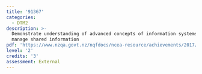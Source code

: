 ```yaml
---
title: '91367'
categories:
  - DTM2
description: >-
  Demonstrate understanding of advanced concepts of information systems used to
  manage shared information
pdf: 'https://www.nzqa.govt.nz/nqfdocs/ncea-resource/achievements/2017/as91367.pdf'
level: '2'
credits: '3'
assessment: External
---
```


